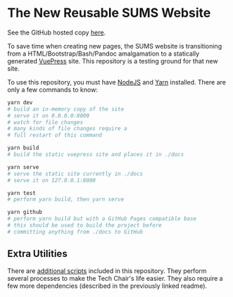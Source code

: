 # The New Reusable SUMS Website

See the GitHub hosted copy [here](https://ucsd-sums.github.io/sums-vue/).

To save time when creating new pages, the SUMS website is transitioning from a HTML/Bootstrap/Bash/Pandoc amalgamation to a statically generated [VuePress](https://vuepress.vuejs.org/) site.
This repository is a testing ground for that new site.

To use this repository, you must have [NodeJS](https://nodejs.org/) and [Yarn](https://yarnpkg.com/) installed.
There are only a few commands to know:

```bash
yarn dev
# build an in-memory copy of the site
# serve it on 0.0.0.0:8000
# watch for file changes
# many kinds of file changes require a
# full restart of this command

yarn build
# build the static vuepress site and places it in ./docs

yarn serve
# serve the static site currently in ./docs
# serve it on 127.0.0.1:8000

yarn test
# perform yarn build, then yarn serve

yarn github
# perform yarn build but with a GitHub Pages compatible base
# this should be used to build the project before
# committing anything from ./docs to GitHub
```

## Extra Utilities

There are [additional scripts](utils/README.md) included in this repository.
They perform several processes to make the Tech Chair's life easier.
They also require a few more dependencies (described in the previously linked readme).
